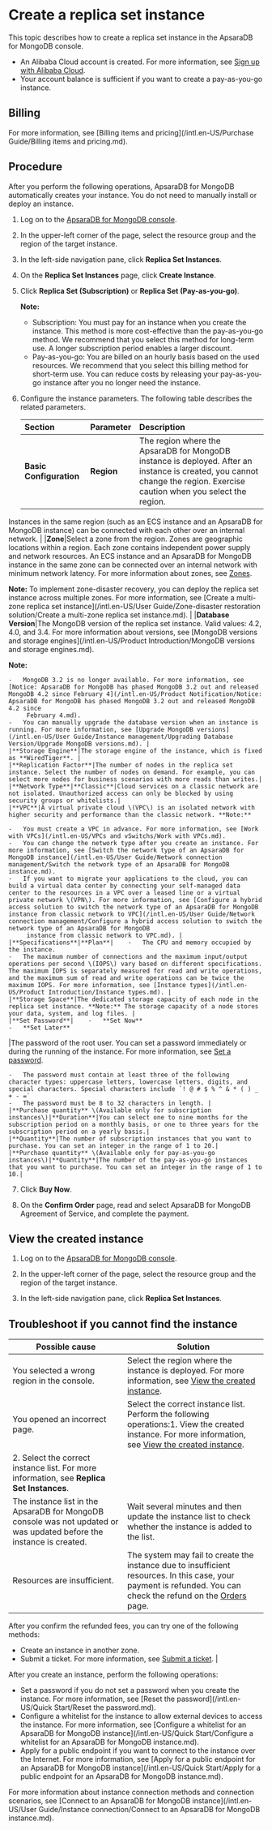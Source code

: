 # Create a replica set instance

This topic describes how to create a replica set instance in the ApsaraDB for MongoDB console.

-   An Alibaba Cloud account is created. For more information, see [Sign up with Alibaba Cloud](https://www.alibabacloud.com/help/zh/doc-detail/50482.htm).
-   Your account balance is sufficient if you want to create a pay-as-you-go instance.

## Billing

For more information, see [Billing items and pricing](/intl.en-US/Purchase Guide/Billing items and pricing.md).

## Procedure

After you perform the following operations, ApsaraDB for MongoDB automatically creates your instance. You do not need to manually install or deploy an instance.

1.  Log on to the [ApsaraDB for MongoDB console](https://mongodb.console.aliyun.com/).

2.  In the upper-left corner of the page, select the resource group and the region of the target instance.

3.  In the left-side navigation pane, click **Replica Set Instances**.

4.  On the **Replica Set Instances** page, click **Create Instance**.

5.  Click **Replica Set \(Subscription\)** or **Replica Set \(Pay-as-you-go\)**.

    **Note:**

    -   Subscription: You must pay for an instance when you create the instance. This method is more cost-effective than the pay-as-you-go method. We recommend that you select this method for long-term use. A longer subscription period enables a larger discount.
    -   Pay-as-you-go: You are billed on an hourly basis based on the used resources. We recommend that you select this billing method for short-term use. You can reduce costs by releasing your pay-as-you-go instance after you no longer need the instance.
6.  Configure the instance parameters. The following table describes the related parameters.

    |Section|Parameter|Description|
    |:------|:--------|:----------|
    |**Basic Configuration**|**Region**|The region where the ApsaraDB for MongoDB instance is deployed. After an instance is created, you cannot change the region. Exercise caution when you select the region.

Instances in the same region \(such as an ECS instance and an ApsaraDB for MongoDB instance\) can be connected with each other over an internal network. |
    |**Zone**|Select a zone from the region. Zones are geographic locations within a region. Each zone contains independent power supply and network resources. An ECS instance and an ApsaraDB for MongoDB instance in the same zone can be connected over an internal network with minimum network latency. For more information about zones, see [Zones](~~40654~~).

**Note:** To implement zone-disaster recovery, you can deploy the replica set instance across multiple zones. For more information, see [Create a multi-zone replica set instance](/intl.en-US/User Guide/Zone-disaster restoration solution/Create a multi-zone replica set instance.md). |
    |**Database Version**|The MongoDB version of the replica set instance. Valid values: 4.2, 4.0, and 3.4. For more information about versions, see [MongoDB versions and storage engines](/intl.en-US/Product Introduction/MongoDB versions and storage engines.md).

**Note:**

    -   MongoDB 3.2 is no longer available. For more information, see [Notice: ApsaraDB for MongoDB has phased MongoDB 3.2 out and released MongoDB 4.2 since February 4](/intl.en-US/Product Notification/Notice: ApsaraDB for MongoDB has phased MongoDB 3.2 out and released MongoDB 4.2 since
         February 4.md).
    -   You can manually upgrade the database version when an instance is running. For more information, see [Upgrade MongoDB versions](/intl.en-US/User Guide/Instance management/Upgrading Database Version/Upgrade MongoDB versions.md). |
    |**Storage Engine**|The storage engine of the instance, which is fixed as **WiredTiger**. |
    |**Replication Factor**|The number of nodes in the replica set instance. Select the number of nodes on demand. For example, you can select more nodes for business scenarios with more reads than writes.|
    |**Network Type**|**Classic**|Cloud services on a classic network are not isolated. Unauthorized access can only be blocked by using security groups or whitelists.|
    |**VPC**|A virtual private cloud \(VPC\) is an isolated network with higher security and performance than the classic network. **Note:**

    -   You must create a VPC in advance. For more information, see [Work with VPCs](/intl.en-US/VPCs and vSwitchs/Work with VPCs.md).
    -   You can change the network type after you create an instance. For more information, see [Switch the network type of an ApsaraDB for MongoDB instance](/intl.en-US/User Guide/Network connection management/Switch the network type of an ApsaraDB for MongoDB instance.md).
    -   If you want to migrate your applications to the cloud, you can build a virtual data center by connecting your self-managed data center to the resources in a VPC over a leased line or a virtual private network \(VPN\). For more information, see [Configure a hybrid access solution to switch the network type of an ApsaraDB for MongoDB instance from classic network to VPC](/intl.en-US/User Guide/Network connection management/Configure a hybrid access solution to switch the network type of an ApsaraDB for MongoDB
         instance from classic network to VPC.md). |
    |**Specifications**|**Plan**|    -   The CPU and memory occupied by the instance.
    -   The maximum number of connections and the maximum input/output operations per second \(IOPS\) vary based on different specifications. The maximum IOPS is separately measured for read and write operations, and the maximum sum of read and write operations can be twice the maximum IOPS. For more information, see [Instance types](/intl.en-US/Product Introduction/Instance types.md). |
    |**Storage Space**|The dedicated storage capacity of each node in the replica set instance. **Note:** The storage capacity of a node stores your data, system, and log files. |
    |**Set Password**|    -   **Set Now**
    -   **Set Later**
|The password of the root user. You can set a password immediately or during the running of the instance. For more information, see [Set a password]().

    -   The password must contain at least three of the following character types: uppercase letters, lowercase letters, digits, and special characters. Special characters include `! @ # $ % ^ & * ( ) _ + - =`
    -   The password must be 8 to 32 characters in length. |
    |**Purchase quantity** \(Available only for subscription instances\)|**Duration**|You can select one to nine months for the subscription period on a monthly basis, or one to three years for the subscription period on a yearly basis.|
    |**Quantity**|The number of subscription instances that you want to purchase. You can set an integer in the range of 1 to 20.|
    |**Purchase quantity** \(Available only for pay-as-you-go instances\)|**Quantity**|The number of the pay-as-you-go instances that you want to purchase. You can set an integer in the range of 1 to 10.|

7.  Click **Buy Now**.

8.  On the **Confirm Order** page, read and select ApsaraDB for MongoDB Agreement of Service, and complete the payment.


## View the created instance

1.  Log on to the [ApsaraDB for MongoDB console](https://mongodb.console.aliyun.com/).

2.  In the upper-left corner of the page, select the resource group and the region of the target instance.

3.  In the left-side navigation pane, click **Replica Set Instances**.


## Troubleshoot if you cannot find the instance

|Possible cause|Solution|
|--------------|--------|
|You selected a wrong region in the console.|Select the region where the instance is deployed. For more information, see [View the created instance](#section_egw_cbh_blu).|
|You opened an incorrect page.|Select the correct instance list. Perform the following operations:1.  View the created instance. For more information, see [View the created instance](#section_egw_cbh_blu).
2.  Select the correct instance list. For more information, see **Replica Set Instances**. |
|The instance list in the ApsaraDB for MongoDB console was not updated or was updated before the instance is created.|Wait several minutes and then update the instance list to check whether the instance is added to the list.|
|Resources are insufficient.|The system may fail to create the instance due to insufficient resources. In this case, your payment is refunded. You can check the refund on the [Orders](https://expense.console.aliyun.com/#/order/list/) page.

After you confirm the refunded fees, you can try one of the following methods:

-   Create an instance in another zone.
-   Submit a ticket. For more information, see [Submit a ticket](https://workorder-intl.console.aliyun.com/console.htm#/ticket/createIndex). |

After you create an instance, perform the following operations:

-   Set a password if you do not set a password when you create the instance. For more information, see [Reset the password](/intl.en-US/Quick Start/Reset the password.md).
-   Configure a whitelist for the instance to allow external devices to access the instance. For more information, see [Configure a whitelist for an ApsaraDB for MongoDB instance](/intl.en-US/Quick Start/Configure a whitelist for an ApsaraDB for MongoDB instance.md).
-   Apply for a public endpoint if you want to connect to the instance over the Internet. For more information, see [Apply for a public endpoint for an ApsaraDB for MongoDB instance](/intl.en-US/Quick Start/Apply for a public endpoint for an ApsaraDB for MongoDB instance.md).

For more information about instance connection methods and connection scenarios, see [Connect to an ApsaraDB for MongoDB instance](/intl.en-US/User Guide/Instance connection/Connect to an ApsaraDB for MongoDB instance.md).

